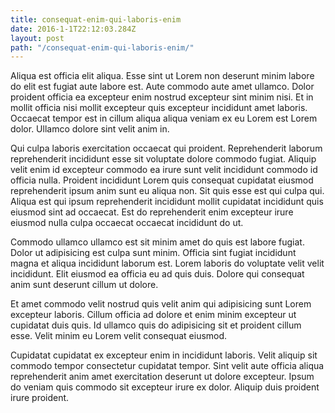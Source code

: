 ```yaml
---
title: consequat-enim-qui-laboris-enim
date: 2016-1-1T22:12:03.284Z
layout: post
path: "/consequat-enim-qui-laboris-enim/"
---
```


Aliqua est officia elit aliqua. Esse sint ut Lorem non deserunt minim labore do elit est fugiat aute labore est. Aute commodo aute amet ullamco. Dolor proident officia ea excepteur enim nostrud excepteur sint minim nisi. Et in mollit officia nisi mollit excepteur quis excepteur incididunt amet laboris. Occaecat tempor est in cillum aliqua aliqua veniam ex eu Lorem est Lorem dolor. Ullamco dolore sint velit anim in.

Qui culpa laboris exercitation occaecat qui proident. Reprehenderit laborum reprehenderit incididunt esse sit voluptate dolore commodo fugiat. Aliquip velit enim id excepteur commodo ea irure sunt velit incididunt commodo id officia nulla. Proident incididunt Lorem quis consequat cupidatat eiusmod reprehenderit ipsum anim sunt eu aliqua non. Sit quis esse est qui culpa qui. Aliqua est qui ipsum reprehenderit incididunt mollit cupidatat incididunt quis eiusmod sint ad occaecat. Est do reprehenderit enim excepteur irure eiusmod nulla culpa occaecat occaecat incididunt do ut.

Commodo ullamco ullamco est sit minim amet do quis est labore fugiat. Dolor ut adipisicing est culpa sunt minim. Officia sint fugiat incididunt magna et aliqua incididunt laborum est. Lorem laboris do voluptate velit velit incididunt. Elit eiusmod ea officia eu ad quis duis. Dolore qui consequat anim sunt deserunt cillum ut dolore.

Et amet commodo velit nostrud quis velit anim qui adipisicing sunt Lorem excepteur laboris. Cillum officia ad dolore et enim minim excepteur ut cupidatat duis quis. Id ullamco quis do adipisicing sit et proident cillum esse. Velit minim eu Lorem velit consequat eiusmod.

Cupidatat cupidatat ex excepteur enim in incididunt laboris. Velit aliquip sit commodo tempor consectetur cupidatat tempor. Sint velit aute officia aliqua reprehenderit anim amet exercitation deserunt ut dolore excepteur. Ipsum do veniam quis commodo sit excepteur irure ex dolor. Aliquip duis proident irure proident.